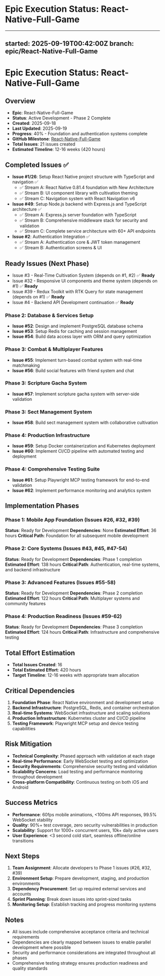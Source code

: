 # Epic Execution Status: React-Native-Full-Game

---
started: 2025-09-19T00:42:00Z
branch: epic/React-Native-Full-Game
---

# Epic Execution Status: React-Native-Full-Game

## Overview
- **Epic**: React-Native-Full-Game
- **Status**: Active Development - Phase 2 Complete
- **Created**: 2025-09-18
- **Last Updated**: 2025-09-19
- **Progress**: 40% - Foundation and authentication systems complete
- **GitHub Milestone**: [React-Native-Full-Game](https://github.com/collrest-a11y/idle-cultivation-game/milestone/1)
- **Total Issues**: 21 issues created
- **Estimated Timeline**: 12-16 weeks (420 hours)

## Completed Issues ✅
- **Issue #1/26**: Setup React Native project structure with TypeScript and navigation ✅
  - ✅ Stream A: React Native 0.81.4 foundation with New Architecture
  - ✅ Stream B: UI component library with cultivation theming
  - ✅ Stream C: Navigation system with React Navigation v6
- **Issue #49**: Setup Node.js backend with Express.js and TypeScript architecture ✅
  - ✅ Stream A: Express.js server foundation with TypeScript
  - ✅ Stream B: Comprehensive middleware stack for security and validation
  - ✅ Stream C: Complete service architecture with 60+ API endpoints
- **Issue #2**: Authentication Integration ✅
  - ✅ Stream A: Authentication core & JWT token management
  - ✅ Stream B: Authentication screens & UI

## Ready Issues (Next Phase)
- Issue #3 - Real-Time Cultivation System (depends on #1, #2) ✅ **Ready**
- Issue #32 - Responsive UI components and theme system (depends on #1) ✅ **Ready**
- Issue #39 - Redux Toolkit with RTK Query for state management (depends on #1) ✅ **Ready**
- Issue #4 - Backend API Development continuation ✅ **Ready**

### Phase 2: Database & Services Setup
- **Issue #52**: Design and implement PostgreSQL database schema
- **Issue #53**: Setup Redis for caching and session management
- **Issue #54**: Build data access layer with ORM and query optimization

### Phase 3: Combat & Multiplayer Features
- **Issue #55**: Implement turn-based combat system with real-time matchmaking
- **Issue #56**: Build social features with friend system and chat

### Phase 3: Scripture Gacha System
- **Issue #57**: Implement scripture gacha system with server-side validation

### Phase 3: Sect Management System
- **Issue #58**: Build sect management system with collaborative cultivation

### Phase 4: Production Infrastructure
- **Issue #59**: Setup Docker containerization and Kubernetes deployment
- **Issue #60**: Implement CI/CD pipeline with automated testing and deployment

### Phase 4: Comprehensive Testing Suite
- **Issue #61**: Setup Playwright MCP testing framework for end-to-end validation
- **Issue #62**: Implement performance monitoring and analytics system

## Implementation Phases

### Phase 1: Mobile App Foundation (Issues #26, #32, #39)
**Status**: Ready for Development
**Dependencies**: None
**Estimated Effort**: 36 hours
**Critical Path**: Foundation for all subsequent mobile development

### Phase 2: Core Systems (Issues #43, #45, #47-54)
**Status**: Ready for Development
**Dependencies**: Phase 1 completion
**Estimated Effort**: 138 hours
**Critical Path**: Authentication, real-time systems, and backend infrastructure

### Phase 3: Advanced Features (Issues #55-58)
**Status**: Ready for Development
**Dependencies**: Phase 2 completion
**Estimated Effort**: 122 hours
**Critical Path**: Multiplayer systems and community features

### Phase 4: Production Readiness (Issues #59-62)
**Status**: Ready for Development
**Dependencies**: Phase 3 completion
**Estimated Effort**: 124 hours
**Critical Path**: Infrastructure and comprehensive testing

## Total Effort Estimation
- **Total Issues Created**: 16
- **Total Estimated Effort**: 420 hours
- **Target Timeline**: 12-16 weeks with appropriate team allocation

## Critical Dependencies
1. **Foundation Phase**: React Native environment and development setup
2. **Backend Infrastructure**: PostgreSQL, Redis, and container orchestration
3. **Real-time Systems**: WebSocket infrastructure and scaling solutions
4. **Production Infrastructure**: Kubernetes cluster and CI/CD pipeline
5. **Testing Framework**: Playwright MCP setup and device testing capabilities

## Risk Mitigation
- **Technical Complexity**: Phased approach with validation at each stage
- **Real-time Performance**: Early WebSocket testing and optimization
- **Security Requirements**: Comprehensive security testing and validation
- **Scalability Concerns**: Load testing and performance monitoring throughout development
- **Cross-platform Compatibility**: Continuous testing on both iOS and Android

## Success Metrics
- **Performance**: 60fps mobile animations, <100ms API responses, 99.5% WebSocket stability
- **Quality**: 90%+ test coverage, zero security vulnerabilities in production
- **Scalability**: Support for 1000+ concurrent users, 10k+ daily active users
- **User Experience**: <3 second cold start, seamless offline/online transitions

## Next Steps
1. **Team Assignment**: Allocate developers to Phase 1 issues (#26, #32, #39)
2. **Environment Setup**: Prepare development, staging, and production environments
3. **Dependency Procurement**: Set up required external services and accounts
4. **Sprint Planning**: Break down issues into sprint-sized tasks
5. **Monitoring Setup**: Establish tracking and progress monitoring systems

## Notes
- All issues include comprehensive acceptance criteria and technical requirements
- Dependencies are clearly mapped between issues to enable parallel development where possible
- Security and performance considerations are integrated throughout all phases
- Comprehensive testing strategy ensures production readiness and quality standards